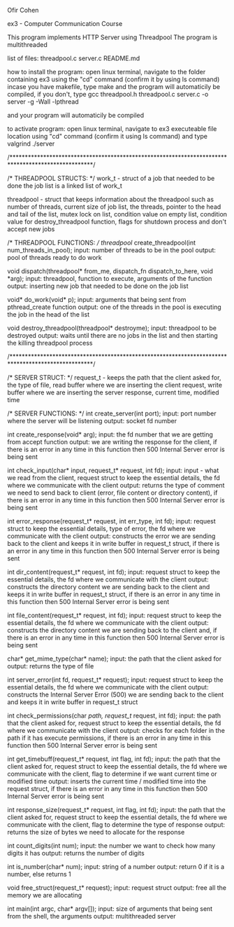 Ofir Cohen

ex3 - Computer Communication Course

This program implements HTTP Server using Threadpool
The program is multithreaded

list of files:
threadpool.c
server.c
README.md

how to install the program:
open linux terminal, navigate to the folder containing ex3
using the "cd" command (confirm it by using ls command)
incase you have makefile, type make and the program will
automaticily be compiled, if you don't, type 
gcc threadpool.h threadpool.c server.c -o server -g -Wall -lpthread

and your program will automaticily be compiled

to activate program:
open linux terminal, navigate to ex3 executeable file
location using "cd" command (confirm it using ls command) and type
valgrind ./server <port> <pool-size> <max-number-of-request>


/***************************************************************************************************/

/* THREADPOOL STRUCTS: */
work_t - struct of a job that needed to be done
the job list is a linked list of work_t

threadpool - struct that keeps information about the threadpool such as number of threads,
             current size of job list, the threads, pointer to the head and tail of the list,
             mutex lock on list, condition value on empty list, condition value for destroy_threadpool function, flags for shutdown process and don't accept new jobs


/* THREADPOOL FUNCTIONS: */
threadpool* create_threadpool(int num_threads_in_pool);
input: number of threads to be in the pool
output: pool of threads ready to do work


void dispatch(threadpool* from_me, dispatch_fn dispatch_to_here, void *arg);
input: threadpool, function to execute, arguments of the function
output: inserting new job that needed to be done on the job list


void* do_work(void* p);
input: arguments that being sent from pthread_create function
output: one of the threads in the pool is executing the job in the head of the list


void destroy_threadpool(threadpool* destroyme);
input: threadpool to be destroyed
output: waits until there are no jobs in the list and then starting the killing threadpool process


/***************************************************************************************************/

/* SERVER STRUCT: */
request_t - keeps the path that the client asked for, the type of file, read buffer where we are inserting the client request, write buffer where we are inserting the server response, current time, modified time


/* SERVER FUNCTIONS: */
int create_server(int port);
input: port number where the server will be listening
output: socket fd number


int create_response(void* arg);
input: the fd number that we are getting from accept function
output: we are writing the response for the client, if there is an error in any time in this function then 500 Internal Server error is being sent


int check_input(char* input, request_t* request, int fd);
input: input - what we read from the client, request struct to keep the essential details, the fd where we communicate with the client
output: returns the type of comment we need to send back to client (error, file content or directory content), if there is an error in any time in this function then 500 Internal Server error is being sent


int error_response(request_t* request, int err_type, int fd);
input: request struct to keep the essential details, type of error, the fd where we communicate with the client
output: constructs the error we are sending back to the client and keeps it in write buffer in request_t struct, if there is an error in any time in this function then 500 Internal Server error is being sent


int dir_content(request_t* request, int fd);
input: request struct to keep the essential details, the fd where we communicate with the client 
output: constructs the directory content we are sending back to the client and keeps it in write buffer in request_t struct, if there is an error in any time in this function then 500 Internal Server error is being sent


int file_content(request_t* request, int fd);
input: request struct to keep the essential details, the fd where we communicate with the client 
output: constructs the directory content we are sending back to the client and, if there is an error in any time in this function then 500 Internal Server error is being sent


char* get_mime_type(char* name);
input: the path that the client asked for
output: returns the type of file


int server_error(int fd, request_t* request);
input: request struct to keep the essential details, the fd where we communicate with the client 
output: constructs the Internal Server Error (500) we are sending back to the client and keeps it in write buffer in request_t struct


int check_permissions(char *path, request_t* request, int fd);
input: the path that the client asked for, request struct to keep the essential details, the fd where we communicate with the client
output: checks for each folder in the path if it has execute permissions, if there is an error in any time in this function then 500 Internal Server error is being sent


int get_timebuff(request_t* request, int flag, int fd);
input: the path that the client asked for, request struct to keep the essential details, the fd where we communicate with the client, flag to determine if we want current time or modified time
output: inserts the current time / modified time into the request struct, if there is an error in any time in this function then 500 Internal Server error is being sent


int response_size(request_t* request, int flag, int fd);
input: the path that the client asked for, request struct to keep the essential details, the fd where we communicate with the client, flag to determine the type of response
output: returns the size of bytes we need to allocate for the response


int count_digits(int num);
input: the number we want to check how many digits it has
output: returns the number of digits


int is_number(char* num);
input: string of a number
output: return 0 if it is a number, else returns 1


void free_struct(request_t* request);
input: request struct
output: free all the memory we are allocating


int main(int argc, char* argv[]);
input: size of arguments that being sent from the shell, the arguments
output: multithreaded server
